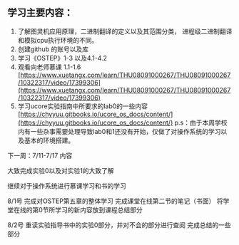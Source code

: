 ## 学习主要内容：

1. 了解图灵机应用原理，二进制翻译的定义以及其范围分类， 进程级二进制翻译和模拟cpu执行环境的不同。
2. 创建github 的账号以及库
3. 学习《OSTEP》1-3 以及4.1-4.2
4. 观看向老师慕课 1.1-1.6 [https://www.xuetangx.com/learn/THU08091000267/THU08091000267/10322317/video/17399306](https://www.xuetangx.com/learn/THU08091000267/THU08091000267/10322317/video/17399306)
5. 学习ucore实验指南中所要求的lab0的一些内容 [https://chyyuu.gitbooks.io/ucore_os_docs/content/](https://chyyuu.gitbooks.io/ucore_os_docs/content/)
p.s：由于本周学校内有一些杂事需要处理导致lab0和1还没有开始，仅做了对操作系统的学习以及基本的环境搭建。

下一周：7/11-7/17 内容

大致完成实验0以及对实验1的大致了解

继续对于操作系统进行慕课学习和书的学习

8/1号
完成对OSTEP第五章的整体学习
完成课堂在线第二节的笔记（书面）
将学堂在线的第0节所学习的新内容放到课程总结部分

8/2号
重读实验指导书中的实验0部分，并对不会的部分进行查阅
完成总结的一些部分
